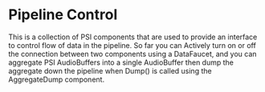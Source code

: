 ﻿# Pipeline Control
This is a collection of PSI components that are used to provide an interface to control flow of data in the pipeline.
So far you can Actively turn on or off the connection between two components using a DataFaucet, and you can aggregate
PSI AudioBuffers into a single AudioBuffer then dump the aggregate down the pipeline when Dump() is called using the
AggregateDump component.
